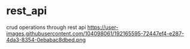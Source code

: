 # rest_api
crud operations through rest api
https://user-images.githubusercontent.com/104098061/192165595-72447ef4-e287-4da3-8354-0ebabac8dbed.png
